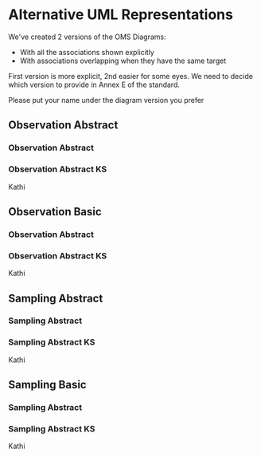 # Alternative UML Representations
We've created 2 versions of the OMS Diagrams:
- With all the associations shown explicitly
- With associations overlapping when they have the same target

First version is more explicit, 2nd easier for some eyes. We need to decide which version to provide in Annex E of the standard.

Please put your name under the diagram version you prefer

## Observation Abstract

### Observation Abstract

### Observation Abstract KS
Kathi

## Observation Basic

### Observation Abstract

### Observation Abstract KS
Kathi

## Sampling Abstract

### Sampling Abstract

### Sampling Abstract KS
Kathi

## Sampling Basic

### Sampling Abstract

### Sampling Abstract KS
Kathi
